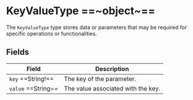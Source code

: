 # KeyValueType ==~object~==

The `KeyValueType` type stores data or parameters that may be required for specific operations or functionalities.

## Fields

| Field                 | Description                           |
|-----------------------|---------------------------------------|
| `key`  ==String!==    | The key of the parameter.             |
| `value`  ==String==   | The value associated with the key.    |
